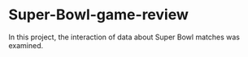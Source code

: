 # Super-Bowl-game-review
In this project, the interaction of data about Super Bowl matches was examined.
